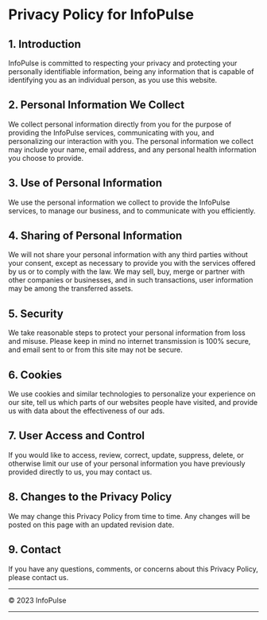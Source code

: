 
# Privacy Policy for InfoPulse

## 1. Introduction

InfoPulse is committed to respecting your privacy and protecting your personally identifiable information, being any information that is capable of identifying you as an individual person, as you use this website.

## 2. Personal Information We Collect

We collect personal information directly from you for the purpose of providing the InfoPulse services, communicating with you, and personalizing our interaction with you. The personal information we collect may include your name, email address, and any personal health information you choose to provide.

## 3. Use of Personal Information

We use the personal information we collect to provide the InfoPulse services, to manage our business, and to communicate with you efficiently.

## 4. Sharing of Personal Information

We will not share your personal information with any third parties without your consent, except as necessary to provide you with the services offered by us or to comply with the law. We may sell, buy, merge or partner with other companies or businesses, and in such transactions, user information may be among the transferred assets.

## 5. Security

We take reasonable steps to protect your personal information from loss and misuse. Please keep in mind no internet transmission is 100% secure, and email sent to or from this site may not be secure.

## 6. Cookies

We use cookies and similar technologies to personalize your experience on our site, tell us which parts of our websites people have visited, and provide us with data about the effectiveness of our ads.

## 7. User Access and Control

If you would like to access, review, correct, update, suppress, delete, or otherwise limit our use of your personal information you have previously provided directly to us, you may contact us.

## 8. Changes to the Privacy Policy

We may change this Privacy Policy from time to time. Any changes will be posted on this page with an updated revision date.

## 9. Contact

If you have any questions, comments, or concerns about this Privacy Policy, please contact us.

---

© 2023 InfoPulse

---
